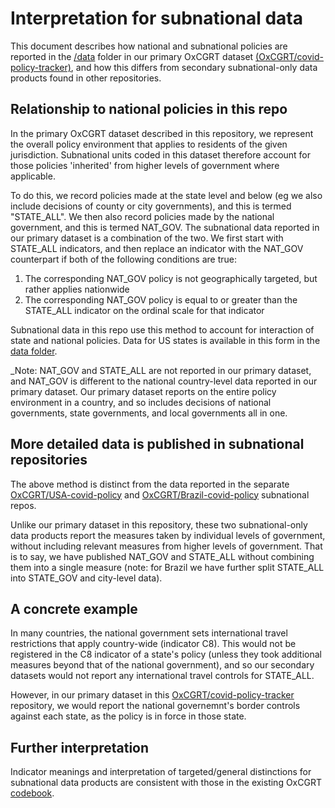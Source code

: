 # Interpretation for subnational data 

This document describes how national and subnational policies are reported in the [/data](../data/) folder in our primary OxCGRT dataset [(OxCGRT/covid-policy-tracker)](https://github.com/OxCGRT/covid-policy-tracker), and how this differs from secondary subnational-only data products found in other repositories.

## Relationship to national policies in this repo
In the primary OxCGRT dataset described in this repository, we represent the overall policy environment that applies to residents of the given jurisdiction. Subnational units coded in this dataset therefore account for those policies 'inherited' from higher levels of government where applicable. 

To do this, we record policies made at the state level and below (eg we also include decisions of county or city governments), and this is termed "STATE_ALL". We then also record policies made by the national government, and this is termed NAT_GOV. The subnational data reported in our primary dataset is a combination of the two. We first start with STATE_ALL indicators, and then replace an indicator with the NAT_GOV counterpart if both of the following conditions are true:
1. The corresponding NAT_GOV policy is not geographically targeted, but rather applies nationwide
2. The corresponding NAT_GOV policy is equal to or greater than the STATE_ALL indicator on the ordinal scale for that indicator

Subnational data in this repo use this method to account for interaction of state and national policies. Data for US states is available in this form in the [data folder](../data/).

_Note: NAT_GOV and STATE_ALL are not reported in our primary dataset, and NAT_GOV is different to the national country-level data reported in our primary dataset. Our primary dataset reports on the entire policy environment in a country, and so includes decisions of national governments, state governments, and local governments all in one.

## More detailed data is published in subnational repositories

The above method is distinct from the data reported in the separate [OxCGRT/USA-covid-policy](https://github.com/OxCGRT/USA-covid-policy) and [OxCGRT/Brazil-covid-policy](https://github.com/OxCGRT/Brazil-covid-policy) subnational repos.

Unlike our primary dataset in this repository, these two subnational-only data products report the measures taken by individual levels of government, without including relevant measures from higher levels of government. That is to say, we have published NAT_GOV and STATE_ALL without combining them into a single measure (note: for Brazil we have further split STATE_ALL into STATE_GOV and city-level data).

## A concrete example

In many countries, the national government sets international travel restrictions that apply country-wide (indicator C8). This would not be registered in the C8 indicator of a state's policy (unless they took additional measures beyond that of the national government), and so our secondary datasets would not report any international travel controls for STATE_ALL.

However, in our primary dataset in this [OxCGRT/covid-policy-tracker](https://github.com/OxCGRT/covid-policy-tracker) repository, we would report the national governemnt's border controls against each state, as the policy is in force in those state.

## Further interpretation
Indicator meanings and interpretation of targeted/general distinctions for subnational data products are consistent with those in the existing OxCGRT [codebook](documentation/codebook.md). 

